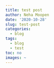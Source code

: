 ```yaml
---
title: test post
author: Neha Moopen
date: '2020-10-28'
slug: test-post
categories:
  - blog
tags:
  - blog
  - test
toc: no
images: ~
---
```


